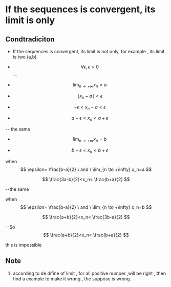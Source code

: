 # If the sequences is convergent, its limit is only

## Condtradiciton

- If the sequences is convergent, its limit is not only, for example , its limit is two (a,b)

- $$ \forall \epsilon ,\epsilon>0 $$
--

- $$\lim_{n \to +\infty}x_n = a $$

- $$ \mid x_n - a \mid < \epsilon $$
- $$ -\epsilon <x_n -a <\epsilon $$
- $$ a-\epsilon <x_n <a+\epsilon $$
  
-- the same

- $$\lim_{n \to +\infty}x_n = b $$

- $$ b-\epsilon <x_n <b+\epsilon $$
  
when $$ \epsilon= \frac{b-a}{2} \ and \ \lim_{n \to +\infty} x_n=a $$

$$ \frac{3a-b}{2}<x_n< \frac{b+a}{2} $$

--the same

when $$ \epsilon= \frac{b-a}{2} \ and \ \lim_{n \to +\infty} x_n=b $$

$$ \frac{a+b}{2}<x_n< \frac{3b-a}{2} $$

--So
$$ \frac{a+b}{2}<x_n< \frac{b+a}{2} $$ 

this is impossible

## Note 
1) according to de difine of limit , for all positive number ,will be right , then find a example to make it wrong , the suppose is wrong.